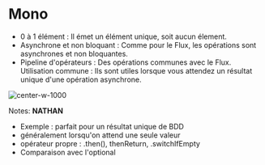 <!-- .slide: -->

# Mono<T>

* 0 à 1 élément : Il émet un élément unique, soit aucun élement.
* Asynchrone et non bloquant : Comme pour le Flux, les opérations sont asynchrones et non bloquantes.
* Pipeline d'opérateurs : Des opérations communes avec le Flux.
  Utilisation commune : Ils sont utiles lorsque vous attendez un résultat unique d'une opération asynchrone.

![center-w-1000](./assets/images/mono.svg)

Notes:
**NATHAN**
- Exemple : parfait pour un résultat unique de BDD
- généralement lorsqu'on attend une seule valeur
- opérateur propre : .then(), thenReturn, .switchIfEmpty
- Comparaison avec l'optional 

